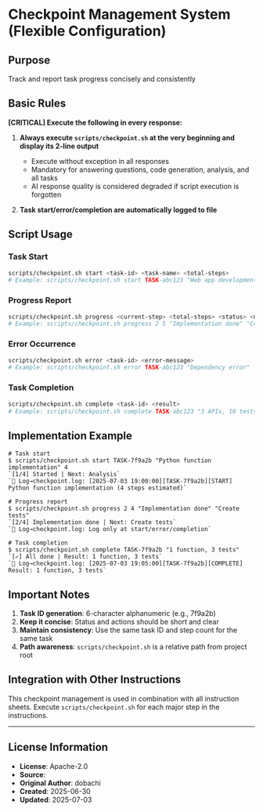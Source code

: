 # Checkpoint Management System (Flexible Configuration)

## Purpose
Track and report task progress concisely and consistently

## Basic Rules
**[CRITICAL] Execute the following in every response:**

1. **Always execute `scripts/checkpoint.sh` at the very beginning and display its 2-line output**
   - Execute without exception in all responses
   - Mandatory for answering questions, code generation, analysis, and all tasks
   - AI response quality is considered degraded if script execution is forgotten

2. **Task start/error/completion are automatically logged to file**

## Script Usage

### Task Start
```bash
scripts/checkpoint.sh start <task-id> <task-name> <total-steps>
# Example: scripts/checkpoint.sh start TASK-abc123 "Web app development" 5
```

### Progress Report
```bash
scripts/checkpoint.sh progress <current-step> <total-steps> <status> <next-action>
# Example: scripts/checkpoint.sh progress 2 5 "Implementation done" "Create tests"
```

### Error Occurrence
```bash
scripts/checkpoint.sh error <task-id> <error-message>
# Example: scripts/checkpoint.sh error TASK-abc123 "Dependency error"
```

### Task Completion
```bash
scripts/checkpoint.sh complete <task-id> <result>
# Example: scripts/checkpoint.sh complete TASK-abc123 "3 APIs, 10 tests created"
```

## Implementation Example

```
# Task start
$ scripts/checkpoint.sh start TASK-7f9a2b "Python function implementation" 4
`[1/4] Started | Next: Analysis`
`📌 Log→checkpoint.log: [2025-07-03 19:00:00][TASK-7f9a2b][START] Python function implementation (4 steps estimated)`

# Progress report
$ scripts/checkpoint.sh progress 2 4 "Implementation done" "Create tests"
`[2/4] Implementation done | Next: Create tests`
`📌 Log→checkpoint.log: Log only at start/error/completion`

# Task completion
$ scripts/checkpoint.sh complete TASK-7f9a2b "1 function, 3 tests"
`[✓] All done | Result: 1 function, 3 tests`
`📌 Log→checkpoint.log: [2025-07-03 19:05:00][TASK-7f9a2b][COMPLETE] Result: 1 function, 3 tests`
```

## Important Notes

1. **Task ID generation**: 6-character alphanumeric (e.g., 7f9a2b)
2. **Keep it concise**: Status and actions should be short and clear
3. **Maintain consistency**: Use the same task ID and step count for the same task
4. **Path awareness**: `scripts/checkpoint.sh` is a relative path from project root

## Integration with Other Instructions

This checkpoint management is used in combination with all instruction sheets.
Execute `scripts/checkpoint.sh` for each major step in the instructions.

---
## License Information
- **License**: Apache-2.0
- **Source**: 
- **Original Author**: dobachi
- **Created**: 2025-06-30
- **Updated**: 2025-07-03